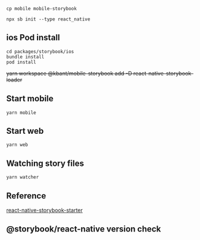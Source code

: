 ```
cp mobile mobile-storybook
```

```
npx sb init --type react_native
```

## ios Pod install
```
cd packages/storybook/ios
bundle install
pod install
```

~~yarn workspace @kbant/mobile-storybook add -D react-native-storybook-loader~~

## Start mobile
```
yarn mobile
``` 

## Start web
```
yarn web
``` 

## Watching story files
```
yarn watcher
``` 

## Reference 
[react-native-storybook-starter](https://github.com/dannyhw/react-native-storybook-starter)

## @storybook/react-native version check
[](https://openbase.com/js/@storybook/react-native/versions)
